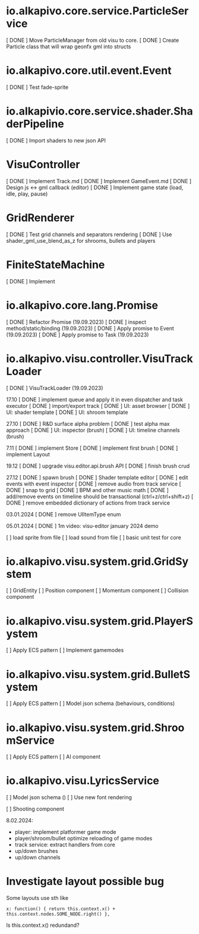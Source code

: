 # io.alkapivo.core.service.ParticleService
[ DONE ] Move ParticleManager from old visu to core.
[ DONE ] Create Particle class that will wrap geonfx gml into structs

# io.alkapivo.core.util.event.Event
[ DONE ] Test fade-sprite

# io.alkapivio.core.service.shader.ShaderPipeline
[ DONE ] Import shaders to new json API

# VisuController
[ DONE ] Implement Track.md
[ DONE ] Implement GameEvent.md
[ DONE ] Design js <-> gml callback (editor)
[ DONE ] Implement game state (load, idle, play, pause)

# GridRenderer
[ DONE ] Test grid channels and separators rendering
[ DONE ] Use shader_gml_use_blend_as_z for shrooms, bullets and players

# FiniteStateMachine
[ DONE ] Implement


# io.alkapivo.core.lang.Promise
[ DONE ] Refactor Promise (19.09.2023)
[ DONE ] inspect method/static/binding (19.09.2023)
[ DONE ] Apply promise to Event (19.09.2023)
[ DONE ] Apply promise to Task (19.09.2023)

# io.alkapivo.visu.controller.VisuTrackLoader
[ DONE ] VisuTrackLoader (19.09.2023)


17.10
[ DONE ] implement queue and apply it in even dispatcher and task executor
[ DONE ] import/export track
[ DONE ] UI: asset browser
[ DONE ] UI: shader template
[ DONE ] UI: shroom template

27.10
[ DONE ] R&D surface alpha problem
[ DONE ] test alpha max approach
[ DONE ] UI: inspector (brush)
[ DONE ] UI: timeline channels (brush)

7.11
[ DONE ] implement Store
[ DONE ] implement first brush
[ DONE ] implement Layout

19.12
[ DONE ] upgrade visu.editor.api.brush API
[ DONE ] finish brush crud

27.12
[ DONE ] spawn brush
[ DONE ] Shader template editor
[ DONE ] edit events with event inspector 
[ DONE ] remove audio from track service
[ DONE ] snap to grid
[ DONE ] BPM and other music math
[ DONE ] add/remove events on timeline should be transactional (ctrl+z/ctrl+shift+z)
[ DONE ] remove embedded dictionary of actions from track service

03.01.2024
[ DONE ] remove UIItemType enum

05.01.2024
[ DONE ] 1m video: visu-editor january 2024 demo


[      ] load sprite from file
[      ] load sound from file
[      ] basic unit test for core


# io.alkapivo.visu.system.grid.GridSystem
[      ] GridEntity
[      ] Position component
[      ] Momentum component
[      ] Collision component


# io.alkapivo.visu.system.grid.PlayerSystem
[      ] Apply ECS pattern
[      ] Implement gamemodes

# io.alkapivo.visu.system.grid.BulletSystem
[      ] Apply ECS pattern
[      ] Model json schema (behaviours, conditions)

# io.alkapivo.visu.system.grid.ShroomService
[      ] Apply ECS pattern
[      ] AI component

# io.alkapivo.visu.LyricsService
[      ] Model json schema ()
[      ] Use new font rendering




[      ] Shooting component

8.02.2024: 
 - player: implement platformer game mode
 - player/shroom/bullet optimize reloading of game modes
 - track service: extract handlers from core
 - up/down brushes
 - up/down channels




# Investigate layout possible bug
Some layouts use sth like
```
x: function() { return this.context.x() + this.context.nodes.SOME_NODE.right() },
```
Is this.context.x() redundand?
 

